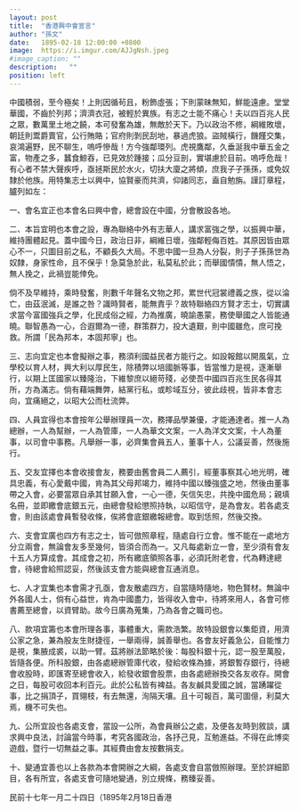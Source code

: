 ```yaml
---
layout: post
title:  "香港興中會宣言"
author: "孫文"
date:   1895-02-18 12:00:00 +0800
image:  https://i.imgur.com/AJJgNsh.jpeg
#image_caption: ""
description:   ""
position: left
---
```


中國積弱，至今極矣！上則因循茍且，粉飾虛張；下則蒙昧無知，鮮能遠慮。堂堂華國，不齒於列邦；濟濟衣冠，被輕於異族。有志之士能不痛心！<!--more-->夫以四百兆人民之眾，數萬里土地之饒，本可發奮為雄，無敵於天下。乃以政治不修，綱維敗壞，朝廷則鬻爵賣官，公行賄賂；官府則剝民刮地，暴過虎狼。盜賊橫行，饑饉交集，哀鴻遍野，民不聊生，嗚呼慘哉！方今強鄰環列。虎視鷹鄰，久垂涎我中華五金之富，物產之多，蠶食鯨吞，已見效於踵接；瓜分豆剖，實堪慮於目前。嗚呼危哉！有心者不禁大聲疾呼，亟拯斯民於水火，切扶大廈之將傾，庶我子子孫孫，或免奴隸於他族。用特集志士以興中，協賢豪而共濟，仰諸同志，盍自勉旃。謹訂章程，臚列如左：

一、會名宜正也本會名曰興中會，總會設在中國，分會散設各地。

二、本旨宜明也本會之設，專為聯絡中外有志華人，講求富強之學，以振興中華，維持團體起見。蓋中國今日，政治日非，綱維日壞，強鄰輕侮百姓。其原因皆由眾心不一，只圖目前之私，不顧長久大局。不思中國一旦為人分裂，則子子孫孫世為奴隸，身家性命，且不保乎！急莫急於此，私莫私於此；而舉國憒憒，無人悟之，無人挽之，此禍豈能倖免。

倘不及早維持，乘時發奮，則數千年聲名文物之邦，累世代冠裳禮義之族，從以淪亡，由茲泯滅，是誰之咎？識時賢者，能無責乎？故特聯絡四方賢才志士，切實講求當今富國強兵之學，化民成俗之經，力為推廣，曉諭愚蒙，務使舉國之人皆能通曉。聯智愚為一心，合遐爾為一德，群策群力，投大遺艱，則中國雖危，庶可挽救。所謂「民為邦本，本固邦寧」也。

三、志向宜定也本會擬辦之事，務須利國益民者方能行之。如設報館以開風氣，立學校以育人材，興大利以厚民生，除積弊以培國脈等事，皆當惟力是視，逐漸舉行，以期上匡國家以臻隆治，下維黎庶以絕苛殘，必使吾中國四百兆生民各得其所，方為滿志。倘有藉端舞弊，結黨行私，或畛域互分，彼此歧視，皆非本會志向，宜痛絕之，以昭大公而杜流弊。

四、人員宜得也本會按年公舉辦理員一次，務擇品學兼優，才能通達者。推一人為總辦，一人為幫辦，一人為管庫，一人為華文文案，一人為洋文文案，十人為董事，以司會中事務。凡舉辦一事，必齊集會員五人，董事十人，公議妥善，然後施行。

五、交友宜擇也本會收接會友，務要由舊會員二人薦引，經董事察其心地光明，確具忠義，有心愛戴中國，肯為其父母邦竭力，維持中國以臻強盛之地，然後由董事帶之入會，必要當眾自承其甘願入會，一心一德，矢信矢忠，共挽中國危局；親填名冊，並即繳會底銀五元，由總會發給懲照持執，以昭信守，是為會友。若各處支會，則由該處會員暫發收條，俟將會底銀繳報總會。取到恁照，然後交換。

六、支會宜廣也四方有志之士，皆可倣照章程，隨處自行立會。惟不能在一處地方分立兩會，無論會友多至幾何，皆須合而為一。又凡每處新立一會，至少須有會友十五人方算成會。其成會之初，所有繳底領照各事，必須託附老會，代為轉達總會，待總會給照認妥，然後該支會方能與總會互通消息。

七、人才宜集也本會需才孔亟，會友散處四方，自當隨時隨地，物色賢材。無論中外各國人士，倘有心益世，肯為中國盡力，皆得收入會中，待將來用人，各會可修書薦至總會，以資臂助。故今日廣為蒐集，乃為各會之職司也。

八、款項宜籌也本會所理各事，事體重大，需款浩繁。故特設銀會以集鉅資，用濟公家之急，兼為股友生財捷徑，一舉兩得，誠善舉也。各會友好義急公，自能惟力是視，集腋成裘，以助一臂。茲將辦法節略於後：每股科銀十元，認一股至萬股，皆隨各便。所科股銀，由各處總辦管庫代收，發給收條為據，將銀暫存銀行，待總會收股時，即匯寄至總會收入，給發收銀會股票，由各處總辦換交各友收存。開會之日，每股可收回本利百元。此於公私皆有裨益。各友鹹具愛國之誠，當踴躍從事，比之捐頂子，買翎枝，有去無還，洵隔天壤。且十可報百，萬可圖億，利莫大焉，機不可失也。

九、公所宜設也各處支會，當設一公所，為會員辦公之處，及便各友時到敘談，講求興中良法，討論當今時事，考究各國政治，各抒己見，互勉進益。不得在此博奕遊戲，暨行一切無益之事。其經費由會友按數捐支。

十、變通宜善也以上各款為本會開辦之大綱，各處支會自當倣照辦理。至於詳細節目，各有所宜，各處支會可隨地變通，別立規條，務臻妥善。

民前十七年一月二十四日（1895年2月18日香港
